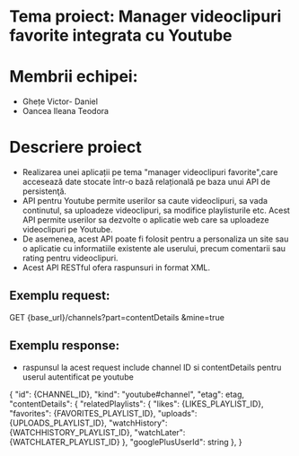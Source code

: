 # Tema proiect: Manager videoclipuri favorite integrata cu Youtube

# Membrii echipei:
* Ghețe Victor- Daniel
* Oancea Ileana Teodora


# Descriere proiect

* Realizarea unei aplicații pe tema "manager videoclipuri favorite",care accesează date stocate într-o bază relațională pe baza unui API de persistenţă.
* API pentru Youtube permite userilor sa caute videoclipuri, sa vada continutul, sa uploadeze videoclipuri, sa modifice playlisturile etc. Acest API permite userilor sa dezvolte o aplicatie web care sa uploadeze videoclipuri pe Youtube.
* De asemenea, acest API poate fi folosit pentru a personaliza un site sau o aplicatie cu informatiile existente ale userului, precum comentarii sau rating pentru videoclipuri.
* Acest API RESTful ofera raspunsuri in format XML.

## Exemplu request:
GET {base_url}/channels?part=contentDetails
                       &mine=true
                       
## Exemplu response:    
* raspunsul la acest request include channel ID si contentDetails pentru userul autentificat pe youtube 

{
  "id": {CHANNEL_ID},
  "kind": "youtube#channel",
  "etag": etag,
  "contentDetails": {
    "relatedPlaylists": {
      "likes": {LIKES_PLAYLIST_ID},
      "favorites": {FAVORITES_PLAYLIST_ID},
      "uploads": {UPLOADS_PLAYLIST_ID},
      "watchHistory": {WATCHHISTORY_PLAYLIST_ID},
      "watchLater": {WATCHLATER_PLAYLIST_ID}
    },
    "googlePlusUserId": string
  },
}


